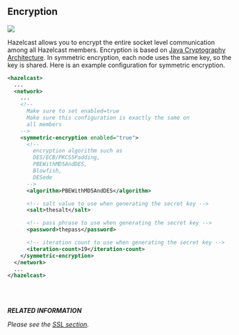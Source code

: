 
## Encryption

![](images/enterprise-onlycopy.jpg)

Hazelcast allows you to encrypt the entire socket level communication among all Hazelcast members. Encryption is based on <a href="http://java.sun.com/javase/6/docs/technotes/guides/security/crypto/CryptoSpec.html" target="_blank">Java Cryptography Architecture</a>. In symmetric encryption, each node uses the same key, so the key is shared. Here is an example configuration for symmetric encryption.

```xml
<hazelcast>
  ...
  <network>
    ...
    <!--
      Make sure to set enabled=true
      Make sure this configuration is exactly the same on
      all members
    -->
    <symmetric-encryption enabled="true">
      <!--
        encryption algorithm such as
        DES/ECB/PKCS5Padding,
        PBEWithMD5AndDES,
        Blowfish,
        DESede
      -->
      <algorithm>PBEWithMD5AndDES</algorithm>

      <!-- salt value to use when generating the secret key -->
      <salt>thesalt</salt>

      <!-- pass phrase to use when generating the secret key -->
      <password>thepass</password>

      <!-- iteration count to use when generating the secret key -->
      <iteration-count>19</iteration-count>
    </symmetric-encryption>
  </network>
  ...
</hazelcast>
```

<br> </br>


***RELATED INFORMATION***

*Please see the [SSL section](#ssl).*
